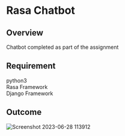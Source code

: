 <h1>Rasa Chatbot</h1>

<h2>Overview</h2>

<p>Chatbot completed as  part of the assignment</p>

<h2>Requirement</h2>

python3<br>
Rasa Framework<br>
Django Framework<br>




<h2>Outcome</h2>

![Screenshot 2023-06-28 113912](https://github.com/samriddhasingh/RasaChatbot/assets/59139917/d9afb33f-f2e2-4ff2-9704-87d58067b815)

